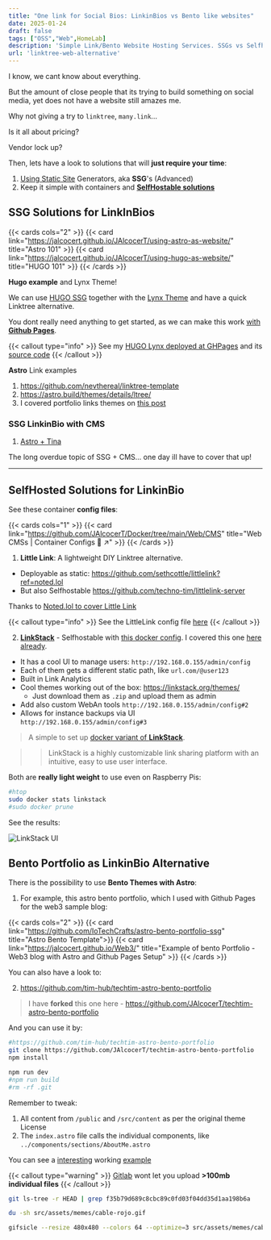 ```yaml
---
title: "One link for Social Bios: LinkinBios vs Bento like websites"
date: 2025-01-24
draft: false
tags: ["OSS","Web",HomeLab]
description: 'Simple Link/Bento Website Hosting Services. SSGs vs Selfhostable LittleLink and LinkStack.'
url: 'linktree-web-alternative'
---
```


I know, we cant know about everything.

But the amount of close people that its trying to build something on social media, yet does not have a website still amazes me.

Why not giving a try to `linktree`, `many.link`... 

Is it all about pricing?

Vendor lock up?

Then, lets have a look to solutions that will **just require your time**:

1. [Using Static Site](#bento-portfolio-as-linkinbio-alternative) Generators, aka **SSG**'s (Advanced)
2. Keep it simple with containers and **[SelfHostable solutions](#selfhosted-solutions-for-linkinbio)**

## SSG Solutions for LinkInBios

{{< cards cols="2" >}}
  {{< card link="https://jalcocert.github.io/JAlcocerT/using-astro-as-website/" title="Astro 101" >}}
  {{< card link="https://jalcocert.github.io/JAlcocerT/using-hugo-as-website/" title="HUGO 101" >}}
{{< /cards >}}

**Hugo example** and Lynx Theme!

We can use [HUGO SSG](https://jalcocert.github.io/JAlcocerT/using-hugo-as-website/) together with the [Lynx Theme](https://jalcocert.github.io/JAlcocerT/portfolio-website-for-social-media/) and have a quick Linktree alternative.

You dont really need anything to get started, as we can make this work [with **Github Pages**](https://jalcocert.github.io/JAlcocerT/how-to-use-github-pages/).

{{< callout type="info" >}}
See my [HUGO Lynx deployed at GHPages](https://jalcocert.github.io/Portfolio/) and its [source code](https://github.com/JAlcocerT/Portfolio)
{{< /callout >}}

**Astro** Link examples

1. https://github.com/nevthereal/linktree-template
2. https://astro.build/themes/details/ltree/
3. I covered portfolio links themes on [this post](https://jalcocert.github.io/JAlcocerT/portfolio-website-for-social-media/#web-demo-results)


### SSG LinkinBio with CMS

1. [Astro + Tina](https://darko.io/posts/linktree-and-linkinbio-clone-with-astro-and-tinacms/)

The long overdue topic of SSG + CMS... one day ill have to cover that up!

---

## SelfHosted Solutions for LinkinBio


See these container **config files**: 

{{< cards cols="1" >}}
  {{< card link="https://github.com/JAlcocerT/Docker/tree/main/Web/CMS" title="Web CMSs | Container Configs 🐋 ↗" >}}
{{< /cards >}}


1. **Little Link**: A lightweight DIY Linktree alternative.

* Deployable as static: https://github.com/sethcottle/littlelink?ref=noted.lol
* But also Selfhostable https://github.com/techno-tim/littlelink-server

Thanks to [Noted.lol to cover Little Link](https://noted.lol/littlelink/)

{{< callout type="info" >}}
See the LittleLink config file [here](https://github.com/JAlcocerT/Docker/blob/main/Web/CMS/LittleLink_docker-compose.yml)
{{< /callout >}}

2. [**LinkStack**](https://linkstack.org/docker/) - Selfhostable with [this docker config](https://github.com/JAlcocerT/Docker/blob/main/Web/CMS/LinkStack_docker-compose.yml). I covered this one [here already](https://jalcocert.github.io/JAlcocerT/portfolio-website-for-social-media/).

* It has a cool UI to manage users: `http://192.168.0.155/admin/config`
* Each of them gets a different static path, like `url.com/@user123`
* Built in Link Analytics
* Cool themes working out of the box: https://linkstack.org/themes/
  * Just download them as `.zip` and upload them as admin
* Add also custom WebAn tools `http://192.168.0.155/admin/config#2`
* Allows for instance backups via UI `http://192.168.0.155/admin/config#3`

>  A simple to set up [docker variant of **LinkStack**](https://github.com/linkstackorg/linkstack-docker).

> > LinkStack is a highly customizable link sharing platform with an intuitive, easy to use user interface. 

Both are **really light weight** to use even on Raspberry Pis:

```sh
#htop
sudo docker stats linkstack
#sudo docker prune
```

See the results:

![LinkStack UI](/blog_img/web/web-linkstack.png)

## Bento Portfolio as LinkinBio Alternative

There is the possibility to use **Bento Themes with Astro**:

1. For example, this astro bento portfolio, which I used with Github Pages for the web3 sample blog:

{{< cards cols="2" >}}
  {{< card link="https://github.com/IoTechCrafts/astro-bento-portfolio-ssg" title="Astro Bento Template">}}
  {{< card link="https://jalcocert.github.io/Web3/" title="Example of bento Portfolio - Web3 blog with Astro and Github Pages Setup" >}}
{{< /cards >}}

You can also have a look to:

2. https://github.com/tim-hub/techtim-astro-bento-portfolio


> I have **forked** this one here - https://github.com/JAlcocerT/techtim-astro-bento-portfolio

And you can use it by:

```sh
#https://github.com/tim-hub/techtim-astro-bento-portfolio
git clone https://github.com/JAlcocerT/techtim-astro-bento-portfolio
npm install

npm run dev
#npm run build
#rm -rf .git
```

Remember to tweak:

1. All content from `/public` and `/src/content` as per the original theme License
2. The `index.astro` file calls the individual components, like `../components/sections/AboutMe.astro`


You can see a [interesting](https://gitlab.com/fossengineer1/libreportfolio) working [example](https://libreportfolio.pages.dev)


{{< callout type="warning" >}}
[Gitlab](https://jalcocert.github.io/JAlcocerT/how-to-use-gitlab/#conclusions) wont let you upload **>100mb individual files**
{{< /callout >}}

```sh
git ls-tree -r HEAD | grep f35b79d689c8cbc89c0fd03f04dd35d1aa198b6a

du -sh src/assets/memes/cable-rojo.gif

gifsicle --resize 480x480 --colors 64 --optimize=3 src/assets/memes/cable-rojo.gif -o src/assets/memes/cable-rojo-optimized.gif
```